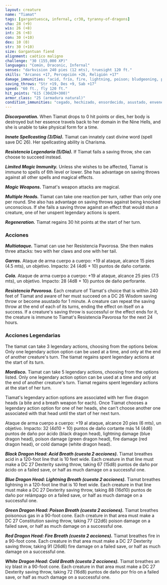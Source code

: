 ```yaml
---
layout: creature
name: "Tiamat"
tags: [gargantuesca, infernal, cr30, tyranny-of-dragons]
cha: 28 (+9)
wis: 26 (+8)
int: 26 (+8)
con: 30 (+10)
dex: 10 (0)
str: 30 (+10)
size: Gargantuan fiend
alignment: caótico maligno
challenge: "30 (155,000 XP)"
languages: "Común, Draconic, Infernal"
senses: "darkvision 240 pies (12 mts), truesight 120 ft."
skills: "Arcanos +17, Percepción +26, Religión +17"
damage_immunities: "acid, frío, fire, lightning, poison; bludgeoning, piercing, and slashing damage from nonmagical weapons"
saving_throws: "Str +19, Des +9, Sab +17"
speed: "60 ft., fly 120 ft."
hit_points: "615 (30d20+300)"
armor_class: "25 (armadura natural)"
condition_immunities: "cegado, hechizado, ensordecido, asustado, envenenado, stunned"
---
```


***Discorporation.*** When Tiamat drops to 0 hit points or dies, her body is destroyed but her essence travels back to her domain in the Nine Hells, and she is unable to take physical form for a time.

***Innate Spellcasting (3/Día).*** Tiamat can innately cast divine word (spell save DC 26). Her spellcasting ability is Charisma.

***Resistencia Legendaria (5/Día).*** If Tiamat fails a saving throw, she can choose to succeed instead.

***Limited Magic Immunity.*** Unless she wishes to be affected, Tiamat is immune to spells of 6th level or lower. She has advantage on saving throws against all other spells and magical effects.

***Magic Weapons.*** Tiamat's weapon attacks are magical.

***Multiple Heads.*** Tiamat can take one reaction per turn, rather than only one per round. She also has advantage on saving throws against being knocked unconscious. If she fails a saving throw against an effect that would stun a creature, one of her unspent legendary actions is spent.

***Regeneration.*** Tiamat regains 30 hit points at the start of her turn.

### Acciones

***Multiataque.*** Tiamat can use her Resistencia Pavorosa. She then makes three attacks: two with her claws and one with her tail.

***Garras.*** Ataque de arma cuerpo a cuerpo: +19 al ataque, alcance 15 pies (4.5 mts), un objetivo. Impacto: 24 (4d6 + 10) puntos de daño cortante.

***Cola.*** Ataque de arma cuerpo a cuerpo: +19 al ataque, alcance 25 pies (7.5 mts), un objetivo. Impacto: 28 (4d8 + 10) puntos de daño perforante.

***Resistencia Pavorosa.*** Each creature of Tiamat's choice that is within 240 feet of Tiamat and aware of her must succeed on a DC 26 Wisdom saving throw or become asustado for 1 minute. A creature can repeat the saving throw at the end of each of its turns, ending the effect on itself on a success. If a creature's saving throw is successful or the effect ends for it, the creature is immune to Tiamat's Resistencia Pavorosa for the next 24 hours.

### Acciones Legendarias

The tiamat can take 3 legendary actions, choosing from the options below. Only one legendary action option can be used at a time, and only at the end of another creature's turn. The tiamat regains spent legendary actions at the start of its turn.

***Mordisco.*** Tiamat can take 5 legendary actions, choosing from the options listed. Only one legendary action option can be used at a time and only at the end of another creature's turn. Tiamat regains spent legendary actions at the start of her turn.

Tiamat's legendary action options are associated with her five dragon heads (a bite and a breath weapon for each). Once Tiamat chooses a legendary action option for one of her heads, she can't choose another one associated with that head until the start of her next turn.

Ataque de arma cuerpo a cuerpo: +19 al ataque, alcance 20 pies (6 mts), un objetivo. Impacto: 32 (4d10 + 10) puntos de daño cortante más 14 (4d6) puntos de daño por ácido (black dragon head), lightning damage (blue dragon head), poison damage (green dragon head), fire damage (red dragon head), or cold damage (white dragon head).

***Black Dragon Head: Acid Breath (cuesta 2 acciones).*** Tiamat breathes acid in a 120-foot line that is 10 feet wide. Each creature in that line must make a DC 27 Dexterity saving throw, taking 67 (15d8) puntos de daño por ácido on a failed save, or half as much damage on a successful one.

***Blue Dragon Head: Lightning Breath (cuesta 2 acciones).*** Tiamat breathes lightning in a 120-foot line that is 10 feet wide. Each creature in that line must make a DC 27 Dexterity saving throw, taking 88 (16d10) puntos de daño por relámpago on a failed save, or half as much damage on a successful one.

***Green Dragon Head: Poison Breath (cuesta 2 acciones).*** Tiamat breathes poisonous gas in a 90-foot cone. Each creature in that area must make a DC 27 Constitution saving throw, taking 77 (22d6) poison damage on a failed save, or half as much damage on a successful one.

***Red Dragon Head: Fire Breath (cuesta 2 acciones).*** Tiamat breathes fire in a 90-foot cone. Each creature in that area must make a DC 27 Dexterity saving throw, taking 91 (26d6) fire damage on a failed save, or half as much damage on a successful one.

***White Dragon Head: Cold Breath (cuesta 2 acciones).*** Tiamat breathes an icy blast in a 90-foot cone. Each creature in that area must make a DC 27 Dexterity saving throw, taking 72 (16d8) puntos de daño por frío on a failed save, or half as much damage on a successful one.